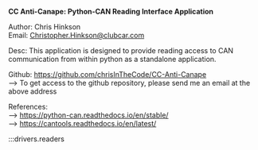    **CC Anti-Canape: Python-CAN Reading Interface Application**

   Author: Chris Hinkson  
   Email: Christopher.Hinkson@clubcar.com  

   Desc: This application is designed to provide reading access to CAN communication from within python as a standalone application.  

   Github: https://github.com/chrisInTheCode/CC-Anti-Canape  
   --> To get access to the github repository, please send me an email at the above address  

   References:  
   --> https://python-can.readthedocs.io/en/stable/  
   --> https://cantools.readthedocs.io/en/latest/  

:::drivers.readers